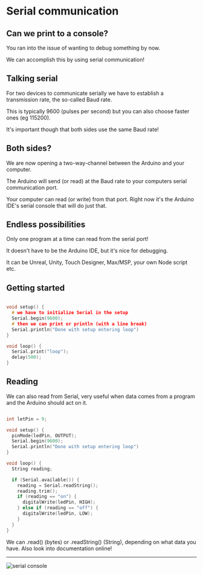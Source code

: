 # Serial communication

## Can we print to a console?

You ran into the issue of wanting to debug something by now.

We can accomplish this by using serial communication!

## Talking serial

For two devices to communicate serially we have to establish a transmission rate, the so-called Baud rate.

This is typically 9600 (pulses per second) but you can also choose faster ones (eg 115200).

It's important though that both sides use the same Baud rate!

## Both sides?

We are now opening a two-way-channel between the Arduino and your computer.

The Arduino will send (or read) at the Baud rate to your computers serial communication port.

Your computer can read (or write) from that port. Right now it's the Arduino IDE's serial console that will do just that.

## Endless possibilities

Only one program at a time can read from the serial port!

It doesn't have to be the Arduino IDE, but it's nice for debugging.

It can be Unreal, Unity, Touch Designer, Max/MSP, your own Node script etc.


## Getting started

``` c

void setup() {
  # we have to initialize Serial in the setup
  Serial.begin(9600);
  # then we can print or println (with a line break)
  Serial.println("Done with setup entering loop")
}

void loop() {
  Serial.print("loop");
  delay(500);
}

```

## Reading

We can also read from Serial, very useful when data comes from a program and the Arduino should act on it.

``` c

int letPin = 9;

void setup() {
  pinMode(ledPin, OUTPUT);
  Serial.begin(9600);
  Serial.println("Done with setup entering loop")
}

void loop() {
  String reading;

  if (Serial.available()) {
    reading = Serial.readString();
    reading.trim();
    if (reading == "on") {
      digitalWrite(ledPin, HIGH);
    } else if (reading == "off") {
      digitalWrite(ledPin, LOW);
    }
  }
}

```

We can .read() (bytes) or .readString() (String), depending on what data you have. Also look into documentation online!

---

![serial console](../basics/serial.png)
